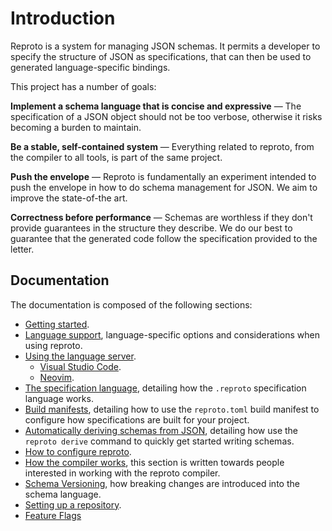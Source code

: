 # Introduction

Reproto is a system for managing JSON schemas.
It permits a developer to specify the structure of JSON as specifications, that can then be used to
generated language-specific bindings.

This project has a number of goals:

**Implement a schema language that is concise and expressive** &mdash;
The specification of a JSON object should not be too verbose, otherwise it risks becoming a burden
to maintain.

**Be a stable, self-contained system** &mdash;
Everything related to reproto, from the compiler to all tools, is part of the same project.

**Push the envelope** &mdash;
Reproto is fundamentally an experiment intended to push the envelope in how to do schema management
for JSON.
We aim to improve the state-of-the art.

**Correctness before performance** &mdash;
Schemas are worthless if they don't provide guarantees in the structure they describe.
We do our best to guarantee that the generated code follow the specification provided to the
letter.

## Documentation

The documentation is composed of the following sections:

 * [Getting started](usage/getting-started.md).
 * [Language support](usage/language-support.md), language-specific options and considerations
   when using reproto.
 * [Using the language server](usage/language-server.md).
   * [Visual Studio Code](usage/language-server.md#visual-studio-code).
   * [Neovim](usage/language-server.md#neovim).
 * [The specification language](spec.md), detailing how the `.reproto` specification language works.
 * [Build manifests](manifest.md), detailing how to use the `reproto.toml` build manifest to configure how
   specifications are built for your project.
 * [Automatically deriving schemas from JSON](derive.md), detailing how use the `reproto derive`
   command to quickly get started writing schemas.
 * [How to configure reproto](config.md).
 * [How the compiler works](compiler.md), this section is written towards people interested in
   working with the reproto compiler.
 * [Schema Versioning](schema_versioning.md), how breaking changes are introduced into the schema
   language.
 * [Setting up a repository](usage/setting-up-a-repository.md).
 * [Feature Flags](features/)
